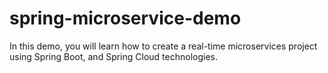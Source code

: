 # spring-microservice-demo
In this demo, you will learn how to create a real-time microservices project using Spring Boot, and Spring Cloud technologies.

